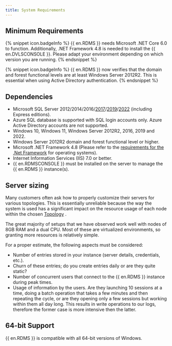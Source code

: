 ```yaml
---
title: System Requirements
---
```

## Minimum Requirements 
{% snippet icon.badgeInfo %} 
{{ en.RDMS }} needs Microsoft .NET Core 6.0 to function. Additionally, .NET Framework 4.8 is needed to install the {{ en.DVLSCONSOLE }}. Please adapt your environment depending on which version you are running. 
{% endsnippet %}
 
{% snippet icon.badgeInfo %} 
{{ en.RDMS }} now verifies that the domain and forest functional levels are at least Windows Server 2012R2. This is essential when using Active Directory authentication. 
{% endsnippet %}
 
## Dependencies 
* Microsoft SQL Server 2012/2014/2016/[2017](https://www.microsoft.com/en-ca/sql-server/sql-server-2017-editions)/[2019](https://www.microsoft.com/en-us/sql-server/sql-server-2019)/[2022](https://www.microsoft.com/en-us/sql-server/sql-server-2022) (including Express editions). 
* Azure SQL database is supported with SQL login accounts only. Azure Active Directory accounts are not supported. 
* Windows 10, Windows 11, Windows Server 2012R2, 2016, 2019 and 2022. 
* Windows Server 2012R2 domain and forest functional level or higher. 
* Microsoft .NET Framework 4.8 (Please refer to the [requirements for the .Net Framework](https://msdn.microsoft.com/en-us/library/8z6watww%28v=vs.110%29.aspx) for operating systems). 
* Internet Information Services (IIS) 7.0 or better. 
* {{ en.RDMSCONSOLE }} must be installed on the server to manage the {{ en.RDMS }} instance(s). 

## Server sizing 
Many customers often ask how to properly customize their servers for various topologies. This is essentially unreliable because the way the system is used has a significant impact on the resource usage of each node within the chosen [Topology](/server/overview/topologies/) .  

The great majority of setups that we have observed work well with nodes of 8GB RAM and a dual CPU. Most of these are virtualized environments, so granting more resources is relatively simple.  

For a proper estimate, the following aspects must be considered:  

* Number of entries stored in your instance (server details, credentials, etc.).  
* Churn of these entries; do you create entries daily or are they quite static?  
* Number of concurrent users that connect to the {{ en.RDMS }} instance during peak times.  
* Usage of information by the users. Are they launching 10 sessions at a time, doing a batch operation that takes a few minutes and then repeating the cycle, or are they opening only a few sessions but working within them all day long. This results in write operations to our logs, therefore the former case is more intensive then the latter.  

## 64-bit Support 
{{ en.RDMS }} is compatible with all 64-bit versions of Windows. 

